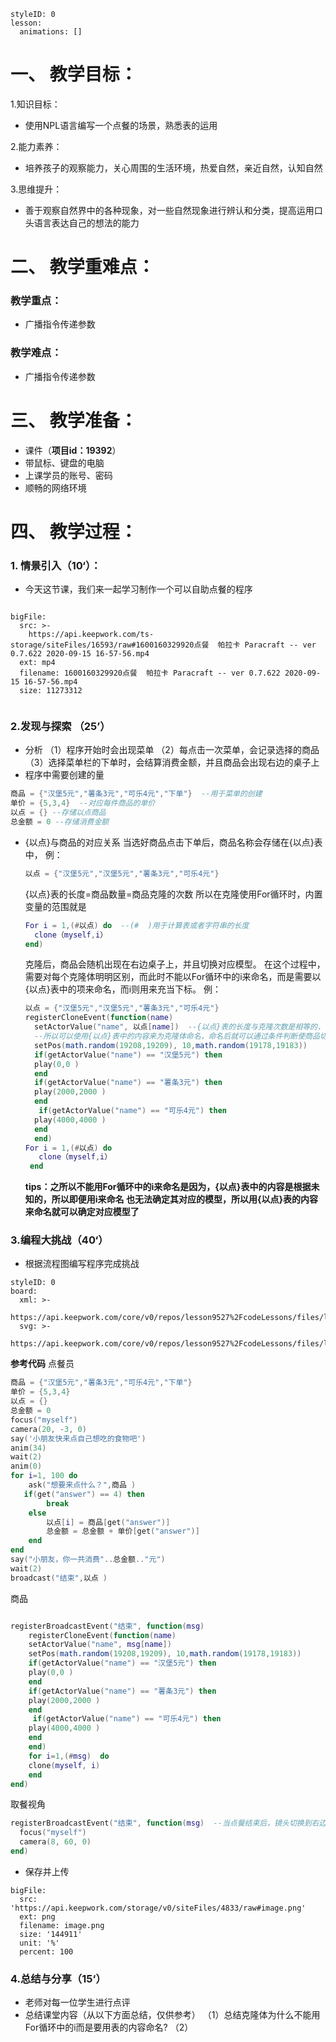   
<style>
  .markdown-body hr {
    height: 1px;
  }
</style>





```@Lesson
styleID: 0
lesson:
  animations: []

```


# **一、	教学目标：**
1.知识目标：
* 使用NPL语言编写一个点餐的场景，熟悉表的运用

2.能力素养：
* 培养孩子的观察能力，关心周围的生活环境，热爱自然，亲近自然，认知自然

3.思维提升：
* 善于观察自然界中的各种现象，对一些自然现象进行辨认和分类，提高运用口头语言表达自己的想法的能力

# **二、	教学重难点：**

### 教学重点：
* 广播指令传递参数
### 教学难点：
* 广播指令传递参数
# **三、	教学准备：**
* 课件（**项目id：19392**）
* 带鼠标、键盘的电脑
* 上课学员的账号、密码
* 顺畅的网络环境


# **四、	教学过程：**
### **1.	情景引入（10‘）：**
  * 今天这节课，我们来一起学习制作一个可以自助点餐的程序
  
 
```@BigFile

bigFile:
  src: >-
    https://api.keepwork.com/ts-storage/siteFiles/16593/raw#1600160329920点餐  帕拉卡 Paracraft -- ver 0.7.622 2020-09-15 16-57-56.mp4
  ext: mp4
  filename: 1600160329920点餐  帕拉卡 Paracraft -- ver 0.7.622 2020-09-15 16-57-56.mp4
  size: 11273312
          
```



### **2.发现与探索	（25’）**
* 分析
  （1）程序开始时会出现菜单
  （2）每点击一次菜单，会记录选择的商品
  （3）选择菜单栏的下单时，会结算消费金额，并且商品会出现右边的桌子上
* 程序中需要创建的量
```lua
商品 = {"汉堡5元","薯条3元","可乐4元","下单"}  --用于菜单的创建
单价 = {5,3,4}  --对应每件商品的单价
以点 = {} --存储以点商品
总金额 = 0 --存储消费金额
```
* {以点}与商品的对应关系
  当选好商品点击下单后，商品名称会存储在{以点}表中，
  例：
  ```lua
  以点 = {"汉堡5元","汉堡5元","薯条3元","可乐4元"}
  ```
  {以点}表的长度=商品数量=商品克隆的次数
   所以在克隆使用For循环时，内置变量的范围就是
   ```lua
   For i = 1,(#以点) do  --(#  )用于计算表或者字符串的长度
     clone（myself,i）
   end)
  
  ```
  克隆后，商品会随机出现在右边桌子上，并且切换对应模型。
  在这个过程中，需要对每个克隆体明明区别，而此时不能以For循环中的i来命名，而是需要以{以点}表中的项来命名，而i则用来充当下标。
  例：
  ```lua
  以点 = {"汉堡5元","汉堡5元","薯条3元","可乐4元"}
  registerCloneEvent(function(name)
    setActorValue("name", 以点[name])  --{以点}表的长度与克隆次数是相等的，
    --所以可以使用{以点}表中的内容来为克隆体命名，命名后就可以通过条件判断使商品切换到对应模型。
    setPos(math.random(19208,19209), 10,math.random(19178,19183))
    if(getActorValue("name") == "汉堡5元") then
    play(0,0 )
    end
    if(getActorValue("name") == "薯条3元") then
    play(2000,2000 )
    end
     if(getActorValue("name") == "可乐4元") then
    play(4000,4000 )
    end
    end)
  For i = 1,(#以点) do  
     clone（myself,i）
   end
   ```
   **tips：之所以不能用For循环中的i来命名是因为，{以点}表中的内容是根据未知的，所以即便用i来命名 也无法确定其对应的模型，所以用{以点}表的内容来命名就可以确定对应模型了**
  
### **3.编程大挑战（40‘）**
* 根据流程图编写程序完成挑战

```@Board
styleID: 0
board:
  xml: >-
    https://api.keepwork.com/core/v0/repos/lesson9527%2FcodeLessons/files/lesson9527%2FcodeLessons%2F_config%2Fboard%2F%E7%82%B9%E9%A4%90.xml
  svg: >-
    https://api.keepwork.com/core/v0/repos/lesson9527%2FcodeLessons/files/lesson9527%2FcodeLessons%2F_config%2Fboard%2F%E7%82%B9%E9%A4%90.svg

```

 
**参考代码**
点餐员
```lua
商品 = {"汉堡5元","薯条3元","可乐4元","下单"}
单价 = {5,3,4}
以点 = {}
总金额 = 0
focus("myself")
camera(20, -3, 0)
say('小朋友快来点自己想吃的食物吧')
anim(34)
wait(2)
anim(0)
for i=1, 100 do
    ask("想要来点什么？",商品 )
   if(get("answer") == 4) then
        break
    else
        以点[i] = 商品[get("answer")]
        总金额 = 总金额 + 单价[get("answer")]
    end
end
say("小朋友，你一共消费"..总金额.."元")
wait(2)
broadcast("结束",以点 )
```
商品
```lua

registerBroadcastEvent("结束", function(msg)
    registerCloneEvent(function(name)
    setActorValue("name", msg[name])
    setPos(math.random(19208,19209), 10,math.random(19178,19183))
    if(getActorValue("name") == "汉堡5元") then
    play(0,0 )
    end
    if(getActorValue("name") == "薯条3元") then
    play(2000,2000 )
    end
     if(getActorValue("name") == "可乐4元") then
    play(4000,4000 )
    end
    end)
    for i=1,(#msg)  do
    clone(myself, i)
    end
end)
```
取餐视角
```lua
registerBroadcastEvent("结束", function(msg)  --当点餐结束后，镜头切换到右边桌子
  focus("myself")
  camera(8, 60, 0)
end)
```

 


* 保存并上传
 
```@BigFile
bigFile:
  src: 'https://api.keepwork.com/storage/v0/siteFiles/4833/raw#image.png'
  ext: png
  filename: image.png
  size: '144911'
  unit: '%'
  percent: 100

```



### **4.总结与分享（15‘）**
* 老师对每一位学生进行点评
* 总结课堂内容（从以下方面总结，仅供参考）
  （1）总结克隆体为什么不能用For循环中的i而是要用表的内容命名?
  （2）
